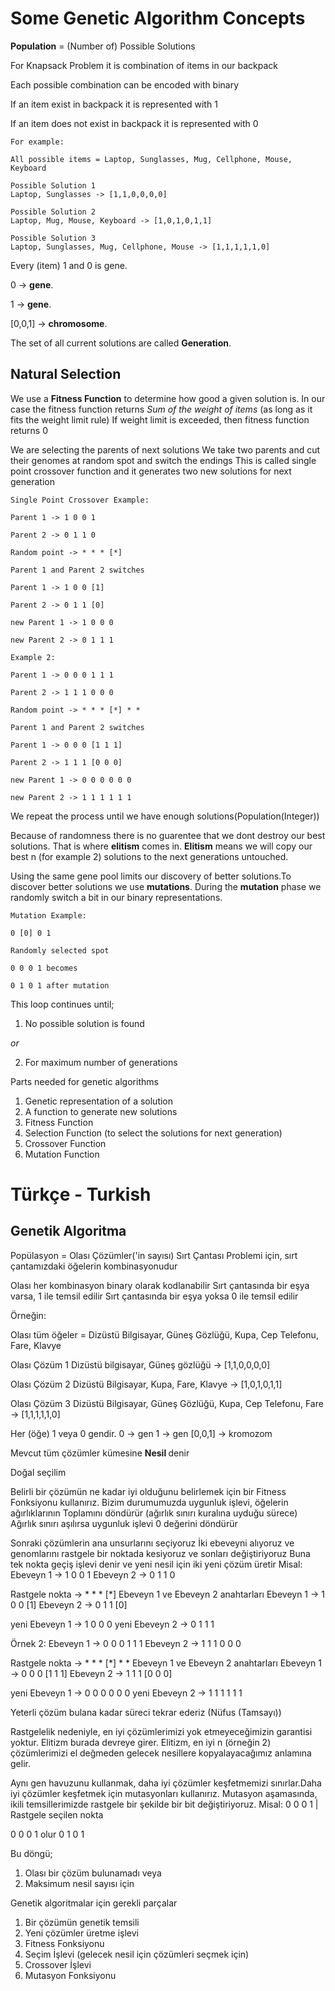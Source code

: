 # Some Genetic Algorithm Concepts

**Population** = (Number of) Possible Solutions

For Knapsack Problem it is combination of items in our backpack

Each possible combination can be encoded with binary

If an item exist in backpack it is represented with 1 

If an item does not exist in backpack it is represented with 0
``` 
For example:

All possible items = Laptop, Sunglasses, Mug, Cellphone, Mouse, Keyboard

Possible Solution 1
Laptop, Sunglasses -> [1,1,0,0,0,0]

Possible Solution 2
Laptop, Mug, Mouse, Keyboard -> [1,0,1,0,1,1]

Possible Solution 3 
Laptop, Sunglasses, Mug, Cellphone, Mouse -> [1,1,1,1,1,0]
```
Every (item) 1 and 0 is gene.

0 -> **gene**.

1 -> **gene**.


[0,0,1] -> **chromosome**.

The set of all current solutions are called <b>Generation</b>.

## Natural Selection

We use a **Fitness Function** to determine how good a given solution is.
In our case the fitness function returns *Sum of the weight of items* (as long as it fits the weight limit rule)
If weight limit is exceeded, then fitness function returns 0

We are selecting the parents of next solutions
We take two parents and cut their genomes at random spot and switch the endings
This is called single point crossover function and it generates two new solutions for next generation
``` 
Single Point Crossover Example:

Parent 1 -> 1 0 0 1

Parent 2 -> 0 1 1 0

Random point -> * * * [*]

Parent 1 and Parent 2 switches

Parent 1 -> 1 0 0 [1]

Parent 2 -> 0 1 1 [0]

new Parent 1 -> 1 0 0 0

new Parent 2 -> 0 1 1 1
``` 

``` 
Example 2:

Parent 1 -> 0 0 0 1 1 1

Parent 2 -> 1 1 1 0 0 0

Random point -> * * * [*] * *

Parent 1 and Parent 2 switches

Parent 1 -> 0 0 0 [1 1 1]

Parent 2 -> 1 1 1 [0 0 0]

new Parent 1 -> 0 0 0 0 0 0

new Parent 2 -> 1 1 1 1 1 1
``` 
We repeat the process until we have enough solutions(Population(Integer))

Because of randomness there is no guarentee that we dont destroy our best solutions.
That is where **elitism** comes in. **Elitism** means we will copy our best n (for example 2) solutions to the next generations untouched.

Using the same gene pool limits our discovery of better solutions.To discover better solutions we use **mutations**.
During the **mutation** phase we randomly switch a bit in our binary representations.

``` 
Mutation Example:

0 [0] 0 1

Randomly selected spot

0 0 0 1 becomes

0 1 0 1 after mutation
``` 

This loop continues until;
1) No possible solution is found

*or*

2) For maximum number of generations

Parts needed for genetic algorithms
1) Genetic representation of a solution
2) A function to generate new solutions
3) Fitness Function
4) Selection Function (to select the solutions for next generation)
5) Crossover Function
6) Mutation Function

# Türkçe - Turkish

## Genetik Algoritma

Popülasyon = Olası Çözümler('in sayısı)
Sırt Çantası Problemi için, sırt çantamızdaki öğelerin kombinasyonudur

Olası her kombinasyon binary olarak kodlanabilir
Sırt çantasında bir eşya varsa, 1 ile temsil edilir
Sırt çantasında bir eşya yoksa 0 ile temsil edilir

Örneğin:

Olası tüm öğeler = Dizüstü Bilgisayar, Güneş Gözlüğü, Kupa, Cep Telefonu, Fare, Klavye

Olası Çözüm 1
Dizüstü bilgisayar, Güneş gözlüğü -> [1,1,0,0,0,0]

Olası Çözüm 2
Dizüstü Bilgisayar, Kupa, Fare, Klavye -> [1,0,1,0,1,1]

Olası Çözüm 3
Dizüstü Bilgisayar, Güneş Gözlüğü, Kupa, Cep Telefonu, Fare -> [1,1,1,1,1,0]

Her (öğe) 1 veya 0 gendir.
0 -> gen
1 -> gen
[0,0,1] -> kromozom

Mevcut tüm çözümler kümesine <b> Nesil </b> denir

Doğal seçilim

Belirli bir çözümün ne kadar iyi olduğunu belirlemek için bir Fitness Fonksiyonu kullanırız.
Bizim durumumuzda uygunluk işlevi, öğelerin ağırlıklarının Toplamını döndürür (ağırlık sınırı kuralına uyduğu sürece)
Ağırlık sınırı aşılırsa uygunluk işlevi 0 değerini döndürür

Sonraki çözümlerin ana unsurlarını seçiyoruz
İki ebeveyni alıyoruz ve genomlarını rastgele bir noktada kesiyoruz ve sonları değiştiriyoruz
Buna tek nokta geçiş işlevi denir ve yeni nesil için iki yeni çözüm üretir
Misal:
Ebeveyn 1 -> 1 0 0 1
Ebeveyn 2 -> 0 1 1 0

Rastgele nokta -> * * * [*]
Ebeveyn 1 ve Ebeveyn 2 anahtarları
Ebeveyn 1 -> 1 0 0 [1]
Ebeveyn 2 -> 0 1 1 [0]

yeni Ebeveyn 1 -> 1 0 0 0
yeni Ebeveyn 2 -> 0 1 1 1

Örnek 2:
Ebeveyn 1 -> 0 0 0 1 1 1
Ebeveyn 2 -> 1 1 1 0 0 0

Rastgele nokta -> * * * [*] * *
Ebeveyn 1 ve Ebeveyn 2 anahtarları
Ebeveyn 1 -> 0 0 0 [1 1 1]
Ebeveyn 2 -> 1 1 1 [0 0 0]

yeni Ebeveyn 1 -> 0 0 0 0 0 0
yeni Ebeveyn 2 -> 1 1 1 1 1 1

Yeterli çözüm bulana kadar süreci tekrar ederiz (Nüfus (Tamsayı))

Rastgelelik nedeniyle, en iyi çözümlerimizi yok etmeyeceğimizin garantisi yoktur.
Elitizm burada devreye girer. Elitizm, en iyi n (örneğin 2) çözümlerimizi el değmeden gelecek nesillere kopyalayacağımız anlamına gelir.

Aynı gen havuzunu kullanmak, daha iyi çözümler keşfetmemizi sınırlar.Daha iyi çözümler keşfetmek için mutasyonları kullanırız.
Mutasyon aşamasında, ikili temsillerimizde rastgele bir şekilde bir bit değiştiriyoruz.
Misal:
0 0 0 1
  |
Rastgele seçilen nokta

0 0 0 1 olur
0 1 0 1

Bu döngü;
1) Olası bir çözüm bulunamadı
veya
2) Maksimum nesil sayısı için

Genetik algoritmalar için gerekli parçalar
1) Bir çözümün genetik temsili
2) Yeni çözümler üretme işlevi
3) Fitness Fonksiyonu
4) Seçim İşlevi (gelecek nesil için çözümleri seçmek için)
5) Crossover İşlevi
6) Mutasyon Fonksiyonu

